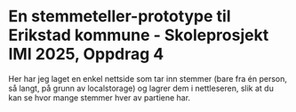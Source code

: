 # En stemmeteller-prototype til Erikstad kommune - Skoleprosjekt IMI 2025, Oppdrag 4
Her har jeg laget en enkel nettside som tar inn stemmer (bare fra én person, så langt, på grunn av localstorage) og lagrer dem i nettleseren, slik at du kan se hvor mange stemmer hver av partiene har.
